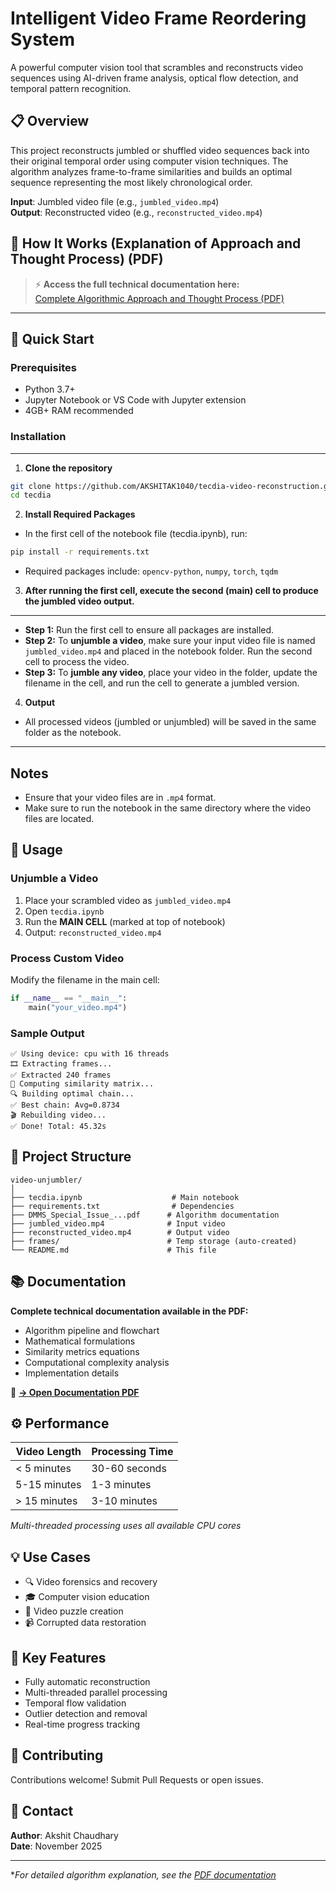 #  Intelligent Video Frame Reordering System

A powerful computer vision tool that scrambles and reconstructs video sequences using AI-driven frame analysis, optical flow detection, and temporal pattern recognition.

## 📋 Overview

This project reconstructs jumbled or shuffled video sequences back into their original temporal order using computer vision techniques. The algorithm analyzes frame-to-frame similarities and builds an optimal sequence representing the most likely chronological order.

**Input**: Jumbled video file (e.g., `jumbled_video.mp4`)  
**Output**: Reconstructed video (e.g., `reconstructed_video.mp4`)

### 

## 📄 **How It Works (Explanation of Approach and Thought Process) (PDF)**

> ⚡ **Access the full technical documentation here:**  
> [Complete Algorithmic Approach and Thought Process (PDF)](https://drive.google.com/file/d/1IgmjLNp-j39k9XEcR1kfd0MbBy7X95ea/view?usp=sharing)

---

## 🚀 Quick Start

### Prerequisites

- Python 3.7+
- Jupyter Notebook or VS Code with Jupyter extension
- 4GB+ RAM recommended

### Installation

---

1. **Clone the repository**

```bash
git clone https://github.com/AKSHITAK1040/tecdia-video-reconstruction.git
cd tecdia
```

2. **Install Required Packages**

* In the first cell of the notebook file (tecdia.ipynb), run:

```bash
pip install -r requirements.txt
```

* Required packages include: `opencv-python`, `numpy`, `torch`, `tqdm`

3. **After running the first cell, execute the second (main) cell to produce the jumbled video output.**
---



* **Step 1:** Run the first cell to ensure all packages are installed.
* **Step 2:** To **unjumble a video**, make sure your input video file is named `jumbled_video.mp4` and placed in the notebook folder. Run the second cell to process the video.
* **Step 3:** To **jumble any video**, place your video in the folder, update the filename in the cell, and run the cell to generate a jumbled version.

4. **Output**

* All processed videos (jumbled or unjumbled) will be saved in the same folder as the notebook.

---

## Notes

* Ensure that your video files are in `.mp4` format.
* Make sure to run the notebook in the same directory where the video files are located.


## 📖 Usage

### Unjumble a Video

1. Place your scrambled video as `jumbled_video.mp4`
2. Open `tecdia.ipynb`
3. Run the **MAIN CELL** (marked at top of notebook)
4. Output: `reconstructed_video.mp4`

### Process Custom Video

Modify the filename in the main cell:
```python
if __name__ == "__main__":
    main("your_video.mp4")
```

### Sample Output
```
✅ Using device: cpu with 16 threads
🎞️ Extracting frames...
✅ Extracted 240 frames
🧮 Computing similarity matrix...
🔍 Building optimal chain...
✅ Best chain: Avg=0.8734
🎬 Rebuilding video...
✅ Done! Total: 45.32s
```

## 📁 Project Structure

```
video-unjumbler/
│
├── tecdia.ipynb                    # Main notebook
├── requirements.txt                # Dependencies
├── DMMS_Special_Issue_...pdf      # Algorithm documentation
├── jumbled_video.mp4              # Input video
├── reconstructed_video.mp4        # Output video
├── frames/                        # Temp storage (auto-created)
└── README.md                      # This file
```

## 📚 Documentation

**Complete technical documentation available in the PDF:**
- Algorithm pipeline and flowchart
- Mathematical formulations
- Similarity metrics equations
- Computational complexity analysis
- Implementation details

📄 **[→ Open Documentation PDF](./DMMS_Special_Issue_on_BPM___Research___Case_Study_Template__3_.pdf)**

## ⚙️ Performance

| Video Length | Processing Time |
|--------------|-----------------|
| < 5 minutes  | 30-60 seconds   |
| 5-15 minutes | 1-3 minutes     |
| > 15 minutes | 3-10 minutes    |

*Multi-threaded processing uses all available CPU cores*

## 💡 Use Cases

- 🔍 Video forensics and recovery
- 🎓 Computer vision education
- 🧩 Video puzzle creation
- 📹 Corrupted data restoration

## 🎯 Key Features

- Fully automatic reconstruction
- Multi-threaded parallel processing
- Temporal flow validation
- Outlier detection and removal
- Real-time progress tracking

## 🤝 Contributing

Contributions welcome! Submit Pull Requests or open issues.

## 📧 Contact

**Author**: Akshit Chaudhary  
**Date**: November 2025

---

**For detailed algorithm explanation, see the [PDF documentation](./DMMS_Special_Issue_on_BPM___Research___Case_Study_Template__3_.pdf)*
